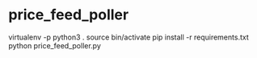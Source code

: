 # price_feed_poller

virtualenv -p python3 .
source bin/activate
pip install -r requirements.txt
python price_feed_poller.py
